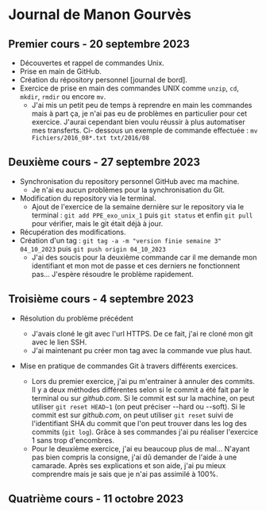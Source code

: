 # Journal de Manon Gourvès

## Premier cours - 20 septembre 2023

* Découvertes et rappel de commandes Unix.
* Prise en main de GitHub.
* Création du répository personnel [journal de bord].
* Exercice de prise en main des commandes UNIX comme `unzip`, `cd`, `mkdir`, `rmdir` ou encore `mv`.
  - J'ai mis un petit peu de temps à reprendre en main les commandes mais à part ça, je n'ai pas eu de problèmes        en particulier pour cet exercice. J'aurai cependant bien voulu réussir à plus automatiser mes transferts. Ci-         dessous un exemple de commande effectuée : `mv Fichiers/2016_08*.txt txt/2016/08`


## Deuxième cours - 27 septembre 2023

* Synchronisation du repository personnel GitHub avec ma machine.
  - Je n'ai eu aucun problèmes pour la synchronisation du Git.
* Modification du repository via le terminal.
  - Ajout de l'exercice de la semaine dernière sur le repository via le terminal : `git add PPE_exo_unix_1` puis `git status` et enfin `git pull` pour vérifier, mais le git était déjà à jour.
* Récupération des modifications.
* Création d'un tag : `git tag -a -m "version finie semaine 3" 04_10_2023` puis `git push origin 04_10_2023`
  - J'ai des soucis pour la deuxième commande car il me demande mon identifiant et mon mot de passe et ces derniers ne fonctionnent pas... J'espère résoudre le problème rapidement.


## Troisième cours - 4 septembre 2023

* Résolution du problème précédent
  - J'avais cloné le git avec l'url HTTPS. De ce fait, j'ai re cloné mon git avec le lien SSH.
  - J'ai maintenant pu créer mon tag avec la commande vue plus haut.

* Mise en pratique de commandes Git à travers différents exercices.
  - Lors du premier exercice, j'ai pu m'entrainer à annuler des commits. Il y a deux méthodes différentes selon si le commit a été fait par le terminal ou sur _github.com_. Si le commit est sur la machine, on peut utiliser `git reset HEAD~1` (on peut préciser --hard ou --soft). Si le commit est sur _github.com_, on peut utiliser `git reset` suivi de l'identifiant SHA du commit que l'on peut trouver dans les log des commits (`git log`). Grâce à ses commandes j'ai pu réaliser l'exercice 1 sans trop d'encombres.
  - Pour le deuxième exercice, j'ai eu beaucoup plus de mal... N'ayant pas bien compris la consigne, j'ai dû demander de l'aide à une camarade. Après ses explications et son aide, j'ai pu mieux comprendre mais je sais que je n'ai pas assimilé à 100%.


## Quatrième cours - 11 octobre 2023


